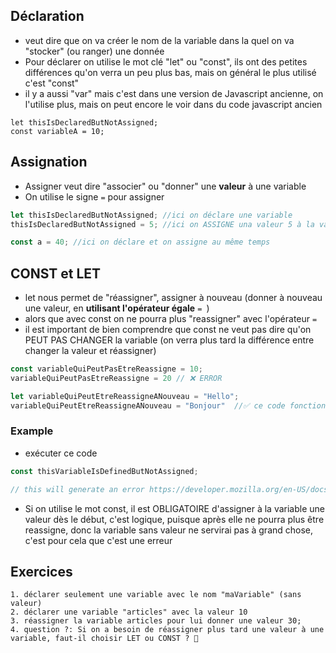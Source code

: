 
## Déclaration

- veut dire que on va créer le nom de la variable dans la quel on va "stocker" (ou ranger) une donnée
- Pour déclarer on utilise le mot clé "let" ou "const", ils ont des petites différences qu'on verra un peu plus bas, mais on général le plus utilisé c'est "const"
- il y a aussi "var" mais c'est dans une version de Javascript ancienne, on l'utilise plus, mais on peut encore le voir dans du code javascript ancien

```
let thisIsDeclaredButNotAssigned;
const variableA = 10;
```


## Assignation 

- Assigner veut dire "associer" ou "donner" une **valeur** à une variable
- On utilise le signe `=` pour assigner

```js
let thisIsDeclaredButNotAssigned; //ici on déclare une variable
thisIsDeclaredButNotAssigned = 5; //ici on ASSIGNE una valeur 5 à la variable

const a = 40; //ici on déclare et on assigne au même temps
```

## CONST et LET

- let nous permet de "réassigner", assigner à nouveau (donner à nouveau une valeur, en **utilisant l'opérateur égale** `= `)
- alors que avec const on ne pourra plus "reassigner" avec l'opérateur `= `  
- il est important de bien comprendre que const ne veut pas dire qu'on PEUT PAS CHANGER la variable (on verra plus tard la différence entre changer la valeur et réassigner)
```js
const variableQuiPeutPasEtreReassigne = 10;
variableQuiPeutPasEtreReassigne = 20 // ❌ ERROR

let variableQuiPeutEtreReassigneANouveau = "Hello";
variableQuiPeutEtreReassigneANouveau = "Bonjour"  //✅ ce code fonctionne 
```


### Example 
- exécuter ce code
```js
const thisVariableIsDefinedButNotAssigned;

// this will generate an error https://developer.mozilla.org/en-US/docs/Web/JavaScript/Reference/Errors/Missing_initializer_in_const
```

- Si on utilise le mot const, il est OBLIGATOIRE d'assigner à la variable une valeur dès le début, c'est logique, puisque après elle ne pourra plus être reassigne, donc la variable sans valeur ne servirai pas à grand chose, c'est pour cela que c'est une erreur

## Exercices

```
1. déclarer seulement une variable avec le nom "maVariable" (sans valeur)
2. déclarer une variable "articles" avec la valeur 10
3. réassigner la variable articles pour lui donner une valeur 30;
4. question ?: Si on a besoin de réassigner plus tard une valeur à une variable, faut-il choisir LET ou CONST ? 🤔
```

